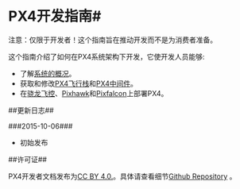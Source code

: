 # PX4开发指南#

<aside class="tip">
注意：仅限于开发者！这个指南旨在推动开发而不是为消费者准备。
</aside>

这个指南介绍了如何在PX4系统架构下开发，它使开发人员能够: 

* 了解[系统的概况](initial_configuration.md)。 
* 获取和修改[PX4飞行栈](6_Middleware-and-Architecture/custom-mavlink-message)和[PX4中间件](6_Middleware-and-Architecture/custom-mavlink-message)。 
* 在[骁龙飞控](5_Autopilot-Hardware/snapdragon_flight.md)、[Pixhawk](5_Autopilot-Hardware/pixhawk.md)和[Pixfalcon](5_Autopilot-Hardware/pixfalcon.md)上部署PX4。

##更新日志##

###2015-10-06###

* 初始发布

##许可证##

PX4开发者文档发布为[CC BY 4.0.](https://creativecommons.org/licenses/by/4.0/)。具体请查看细节[Github Repository](https://github.com/PX4/Devguide) 。 
